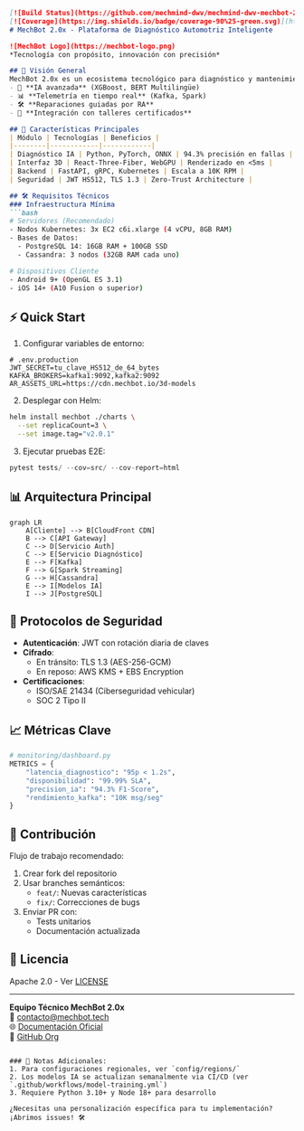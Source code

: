 ```markdown
[![Build Status](https://github.com/mechmind-dwv/mechmind-dwv-mechbot-2.0x/actions/workflows/main.yml/badge.svg)](https://github.com/mechmind-dwv/mechmind-dwv-mechbot-2.0x/actions/workflows/main.yml)
[![Coverage](https://img.shields.io/badge/coverage-90%25-green.svg)](https://codecov.io/gh/mechmind-dwv/mechmind-dwv-mechbot-2.0x)
# MechBot 2.0x - Plataforma de Diagnóstico Automotriz Inteligente

![MechBot Logo](https://mechbot-logo.png)  
*Tecnología con propósito, innovación con precisión*

## 📌 Visión General
MechBot 2.0x es un ecosistema tecnológico para diagnóstico y mantenimiento vehicular que combina:
- 🧠 **IA avanzada** (XGBoost, BERT Multilingüe)
- 📊 **Telemetría en tiempo real** (Kafka, Spark)
- 🛠️ **Reparaciones guiadas por RA**
- 🔗 **Integración con talleres certificados**

## 🚀 Características Principales
| Módulo | Tecnologías | Beneficios |
|--------|------------|------------|
| Diagnóstico IA | Python, PyTorch, ONNX | 94.3% precisión en fallas |
| Interfaz 3D | React-Three-Fiber, WebGPU | Renderizado en <5ms |
| Backend | FastAPI, gRPC, Kubernetes | Escala a 10K RPM |
| Seguridad | JWT HS512, TLS 1.3 | Zero-Trust Architecture |

## 🛠️ Requisitos Técnicos
### Infraestructura Mínima
```bash
# Servidores (Recomendado)
- Nodos Kubernetes: 3x EC2 c6i.xlarge (4 vCPU, 8GB RAM)
- Bases de Datos: 
  - PostgreSQL 14: 16GB RAM + 100GB SSD
  - Cassandra: 3 nodos (32GB RAM cada uno)

# Dispositivos Cliente
- Android 9+ (OpenGL ES 3.1)
- iOS 14+ (A10 Fusion o superior)
```

## ⚡ Quick Start
1. Configurar variables de entorno:
```env
# .env.production
JWT_SECRET=tu_clave_HS512_de_64_bytes
KAFKA_BROKERS=kafka1:9092,kafka2:9092
AR_ASSETS_URL=https://cdn.mechbot.io/3d-models
```

2. Desplegar con Helm:
```bash
helm install mechbot ./charts \
  --set replicaCount=3 \
  --set image.tag="v2.0.1"
```

3. Ejecutar pruebas E2E:
```python
pytest tests/ --cov=src/ --cov-report=html
```

## 📊 Arquitectura Principal
```mermaid
graph LR
    A[Cliente] --> B[CloudFront CDN]
    B --> C[API Gateway]
    C --> D[Servicio Auth]
    C --> E[Servicio Diagnóstico]
    E --> F[Kafka]
    F --> G[Spark Streaming]
    G --> H[Cassandra]
    E --> I[Modelos IA]
    I --> J[PostgreSQL]
```

## 🔐 Protocolos de Seguridad
- **Autenticación**: JWT con rotación diaria de claves
- **Cifrado**: 
  - En tránsito: TLS 1.3 (AES-256-GCM)
  - En reposo: AWS KMS + EBS Encryption
- **Certificaciones**:
  - ISO/SAE 21434 (Ciberseguridad vehicular)
  - SOC 2 Tipo II

## 📈 Métricas Clave
```python
# monitoring/dashboard.py
METRICS = {
    "latencia_diagnostico": "95p < 1.2s",
    "disponibilidad": "99.99% SLA",
    "precision_ia": "94.3% F1-Score",
    "rendimiento_kafka": "10K msg/seg"
}
```

## 🤝 Contribución
Flujo de trabajo recomendado:
1. Crear fork del repositorio
2. Usar branches semánticos:
   - `feat/`: Nuevas características
   - `fix/`: Correcciones de bugs
3. Enviar PR con:
   - Tests unitarios
   - Documentación actualizada

## 📄 Licencia
Apache 2.0 - Ver [LICENSE](LICENSE)

---
**Equipo Técnico MechBot 2.0x**  
📧 contacto@mechbot.tech  
🌐 [Documentación Oficial](https://docs.mechbot.tech/v2)  
🐙 [GitHub Org](https://github.com/mechbot-2x)
```

### 📌 Notas Adicionales:
1. Para configuraciones regionales, ver `config/regions/`
2. Los modelos IA se actualizan semanalmente via CI/CD (ver `.github/workflows/model-training.yml`)
3. Requiere Python 3.10+ y Node 18+ para desarrollo

¿Necesitas una personalización específica para tu implementación? ¡Abrimos issues! 🛠️
